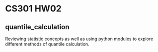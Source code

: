 # CS301 HW02
## quantile_calculation

Reviewing statistic concepts as well as using python modules to explore different methods of quantile calculation.
